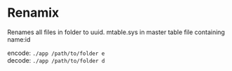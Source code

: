 # Renamix
Renames all files in folder to uuid.
mtable.sys in master table file containing name:id

encode: `./app /path/to/folder e`   
decode: `./app /path/to/folder d`
